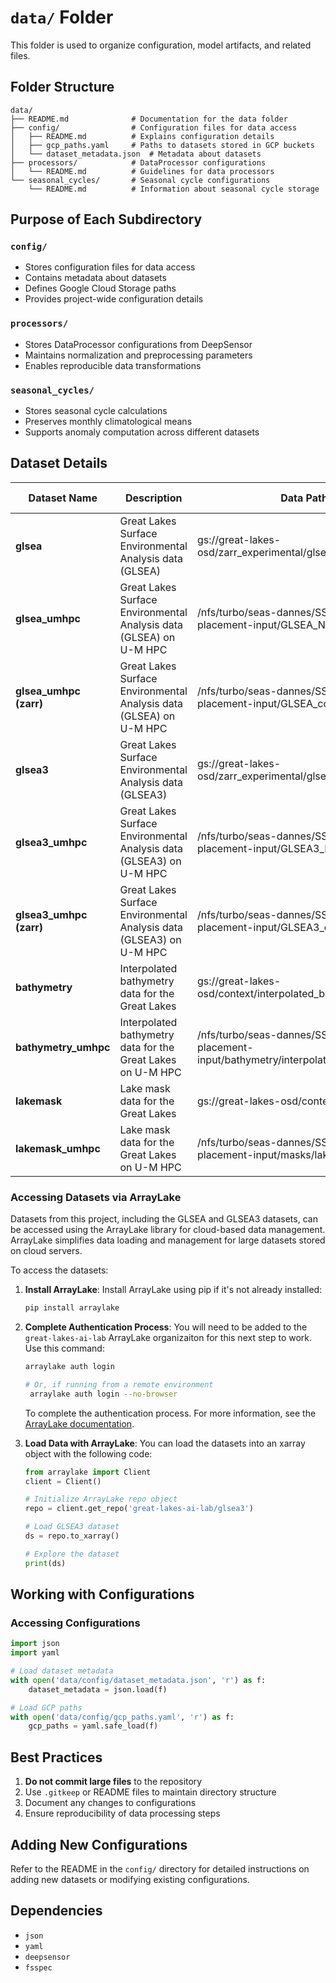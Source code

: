 # `data/` Folder

This folder is used to organize configuration, model artifacts, and related files.

## Folder Structure

```plaintext
data/
├── README.md              # Documentation for the data folder
├── config/                # Configuration files for data access
│   ├── README.md          # Explains configuration details
│   ├── gcp_paths.yaml     # Paths to datasets stored in GCP buckets
│   └── dataset_metadata.json  # Metadata about datasets
├── processors/            # DataProcessor configurations
│   └── README.md          # Guidelines for data processors
└── seasonal_cycles/       # Seasonal cycle configurations
    └── README.md          # Information about seasonal cycle storage
```

## Purpose of Each Subdirectory

### `config/`
- Stores configuration files for data access
- Contains metadata about datasets
- Defines Google Cloud Storage paths
- Provides project-wide configuration details

### `processors/`
- Stores DataProcessor configurations from DeepSensor
- Maintains normalization and preprocessing parameters
- Enables reproducible data transformations

### `seasonal_cycles/`
- Stores seasonal cycle calculations
- Preserves monthly climatological means
- Supports anomaly computation across different datasets

## Dataset Details

| **Dataset Name**     | **Description**                                              | **Data Path**                                                       | **Format** | **Consolidated** | **Variables**                            | **Time Range**           |
|----------------------|--------------------------------------------------------------|--------------------------------------------------------------------|------------|------------------|------------------------------------------|--------------------------|
| **glsea**            | Great Lakes Surface Environmental Analysis data (GLSEA)      | gs://great-lakes-osd/zarr_experimental/glsea                        | zarr       | No               | sst, lat, lon, time, crs                 | 1995-01-01 to 2023-12-31 |
| **glsea_umhpc**      | Great Lakes Surface Environmental Analysis data (GLSEA) on U-M HPC | /nfs/turbo/seas-dannes/SST-sensor-placement-input/GLSEA_NETCDF       | netcdf     | No               | sst, lat, lon, time, crs                 | 1995-01-01 to 2023-12-31 |
| **glsea_umhpc (zarr)**      | Great Lakes Surface Environmental Analysis data (GLSEA) on U-M HPC | /nfs/turbo/seas-dannes/SST-sensor-placement-input/GLSEA_combined.zarr       | zarr     | Yes               | sst, lat, lon, time, crs                 | 1995-01-01 to 2023-12-31 |
| **glsea3**           | Great Lakes Surface Environmental Analysis data (GLSEA3)     | gs://great-lakes-osd/zarr_experimental/glsea3                       | zarr       | No               | sst, lat, lon, time, crs                 | 2006-01-01 to 2023-12-31 |
| **glsea3_umhpc**     | Great Lakes Surface Environmental Analysis data (GLSEA3) on U-M HPC | /nfs/turbo/seas-dannes/SST-sensor-placement-input/GLSEA3_NETCDF      | netcdf     | No               | sst, lat, lon, time, crs                 | 2006-01-01 to 2023-12-31 |
| **glsea3_umhpc (zarr)**     | Great Lakes Surface Environmental Analysis data (GLSEA3) on U-M HPC | /nfs/turbo/seas-dannes/SST-sensor-placement-input/GLSEA3_combined.zarr      | zarr     | Yes               | sst, lat, lon, time, crs                 | 2006-01-01 to 2023-12-31 |
| **bathymetry**       | Interpolated bathymetry data for the Great Lakes             | gs://great-lakes-osd/context/interpolated_bathymetry.nc             | netcdf     | N/A              | N/A                                      | N/A                      |
| **bathymetry_umhpc** | Interpolated bathymetry data for the Great Lakes on U-M HPC     | /nfs/turbo/seas-dannes/SST-sensor-placement-input/bathymetry/interpolated_bathymetry.nc | netcdf     | N/A              | N/A                                      | N/A                      |
| **lakemask**         | Lake mask data for the Great Lakes                          | gs://great-lakes-osd/context/lakemask.nc                            | netcdf     | N/A              | N/A                                      | N/A                      |
| **lakemask_umhpc**   | Lake mask data for the Great Lakes on U-M HPC                  | /nfs/turbo/seas-dannes/SST-sensor-placement-input/masks/lakemask.nc | netcdf     | N/A              | N/A                                      | N/A                      |

### Accessing Datasets via ArrayLake

Datasets from this project, including the GLSEA and GLSEA3 datasets, can be accessed using the ArrayLake library for cloud-based data management. ArrayLake simplifies data loading and management for large datasets stored on cloud servers. 

To access the datasets:

1. **Install ArrayLake**:
   Install ArrayLake using pip if it's not already installed:

   ```bash
   pip install arraylake
   ```
2. **Complete Authentication Process**:
   You will need to be added to the `great-lakes-ai-lab` ArrayLake organizaiton for this next step to work. Use this command:
   ```bash
   arraylake auth login

   # Or, if running from a remote environment
    arraylake auth login --no-browser
   ```
   To complete the authentication process. For more information, see the [ArrayLake documentation](https://docs.earthmover.io/).

3. **Load Data with ArrayLake**: 
   You can load the datasets into an xarray object with the following code:
    ```python
    from arraylake import Client
    client = Client()

    # Initialize ArrayLake repo object
    repo = client.get_repo('great-lakes-ai-lab/glsea3')

    # Load GLSEA3 dataset
    ds = repo.to_xarray()

    # Explore the dataset
    print(ds)
    ```

## Working with Configurations

### Accessing Configurations

```python
import json
import yaml

# Load dataset metadata
with open('data/config/dataset_metadata.json', 'r') as f:
    dataset_metadata = json.load(f)

# Load GCP paths
with open('data/config/gcp_paths.yaml', 'r') as f:
    gcp_paths = yaml.safe_load(f)
```

## Best Practices

1. **Do not commit large files** to the repository
2. Use `.gitkeep` or README files to maintain directory structure
3. Document any changes to configurations
4. Ensure reproducibility of data processing steps

## Adding New Configurations

Refer to the README in the `config/` directory for detailed instructions on adding new datasets or modifying existing configurations.

## Dependencies

- `json`
- `yaml`
- `deepsensor`
- `fsspec`
